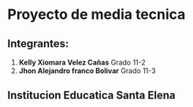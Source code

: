 # Proyecto de media tecnica

## Integrantes:
1. **Kelly Xiomara Velez Cañas** Grado 11-2
2. **Jhon Alejandro franco Bolivar** Grado 11-3

## Institucion Educatica Santa Elena
